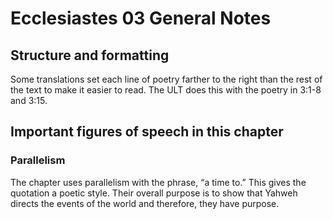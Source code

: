 # Ecclesiastes 03 General Notes
## Structure and formatting

Some translations set each line of poetry farther to the right than the rest of the text to make it easier to read. The ULT does this with the poetry in 3:1-8 and 3:15.

## Important figures of speech in this chapter

### Parallelism
The chapter uses parallelism with the phrase, “a time to.” This gives the quotation a poetic style. Their overall purpose is to show that Yahweh directs the events of the world and therefore, they have purpose.